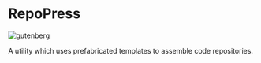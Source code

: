# RepoPress
![gutenberg](https://github.com/Freelium/RepoPress/assets/105679271/88d8a5d4-0bcc-4dc2-8d10-983f454c0625)

A utility which uses prefabricated templates to assemble code repositories.
